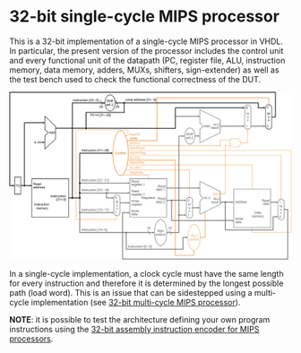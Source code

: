 # 32-bit single-cycle MIPS processor

This is a 32-bit implementation of a single-cycle MIPS processor in VHDL.
In particular, the present version of the processor includes the control unit and every functional unit of the datapath (PC, register file, ALU, instruction memory, data memory, adders, MUXs, shifters, sign-extender) as well as the test bench used to check the functional correctness of the DUT.

<p align="center"><img src="./MIPS32_single-cycle_diagram.png" width="700px"></img><p>

In a single-cycle implementation, a clock cycle must have the same length for every instruction and therefore it is determined by the longest possible path (load word).
This is an issue that can be sidestepped using a multi-cycle implementation (see [32-bit multi-cycle MIPS processor](https://github.com/david-palma/MIPS-32bit/MIPS32_multi_cycle)).

**NOTE**: it is possible to test the architecture defining your own program instructions using the [32-bit assembly instruction encoder for MIPS processors](https://github.com/david-palma/MIPS-32bit/MIPS32_encoder).
